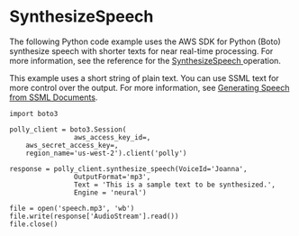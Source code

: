 # SynthesizeSpeech<a name="SynthesizeSpeechSamplePython"></a>

The following Python code example uses the AWS SDK for Python \(Boto\) synthesize speech with shorter texts for near real\-time processing\. For more information, see the reference for the [ SynthesizeSpeech ](API_SynthesizeSpeech.md) operation\. 

This example uses a short string of plain text\. You can use SSML text for more control over the output\. For more information, see [Generating Speech from SSML Documents](ssml.md)\.

```
import boto3

polly_client = boto3.Session(
                aws_access_key_id=,                     
    aws_secret_access_key=,
    region_name='us-west-2').client('polly')

response = polly_client.synthesize_speech(VoiceId='Joanna',
                OutputFormat='mp3', 
                Text = 'This is a sample text to be synthesized.',
                Engine = 'neural')

file = open('speech.mp3', 'wb')
file.write(response['AudioStream'].read())
file.close()
```